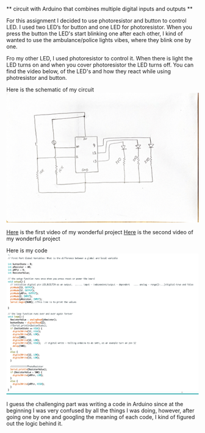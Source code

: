 ** circuit with Arduino that combines multiple digital inputs and outputs **

For this assignment I  decided to use photoresistor and button to control LED. I used two LED’s for button and one LED for photoresistor. When you press the button the LED's start blinking one after each other, I kind of wanted to use the ambulance/police lights vibes, where they blink one by one. 

Fro my other LED, I used photoresistor to control it. When there is light the LED turns on and when you cover photoresistor the LED turns off. You can find the video below, of the LED's and how they react while using photresistor and button. 

Here is the schematic of my circuit 
![](schematic.jpg)

[Here](https://youtu.be/47wNioMuzHE) is the first video of my wonderful project
[Here](https://youtu.be/wN_avcV4_wk) is the second video of my wonderful project 

Here is my code 
![](code1.png)

I guess the challenging part was writing a code in Arduino since at the beginning I was very confused by all the things I was doing, however, after going one by one and googling the meaning of each code, I kind of figured out the logic behind it. 
